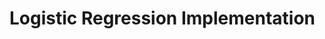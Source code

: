 # Logistic Regression Implementation
<!-- TODO: Add comprehensive guide for Logistic Regression algorithm from scratch -->